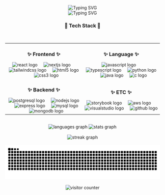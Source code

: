 <div align="center">
  <img src="https://readme-typing-svg.herokuapp.com?font=Fira+Code&weight=500&size=40&pause=1000&color=808080&center=true&vCenter=true&repeat=false&width=435&lines=Yeongeun+Ju" alt="Typing SVG" />
</div>

<div align="center">
<img src="https://readme-typing-svg.herokuapp.com?font=Fira+Code&size=20&duration=2000&pause=300&color=808080&center=true&vCenter=true&width=435&lines=Frontend+Developer;Problem+Solver;Creative+Thinker" alt="Typing SVG" />
</div>

<h3 align="center">💫 Tech Stack 💫</h3>

<br/>

<table align="center" border="0">
<tr>
    <td width="50%" align="center">
        <h3>✨ Frontend ✨</h3>
        <img src="https://cdn.jsdelivr.net/gh/devicons/devicon/icons/react/react-original.svg" height="60" alt="react logo" />
        <img width="12" />
        <img src="https://cdn.jsdelivr.net/gh/devicons/devicon/icons/nextjs/nextjs-original.svg" height="60" alt="nextjs logo" />
        <img width="12" />
        <img src="https://cdn.simpleicons.org/tailwindcss/06B6D4" height="60" alt="tailwindcss logo" />
        <img width="12" />
        <img src="https://cdn.jsdelivr.net/gh/devicons/devicon/icons/html5/html5-original.svg" height="60" alt="html5 logo" />
        <img width="12" />
        <img src="https://cdn.jsdelivr.net/gh/devicons/devicon/icons/css3/css3-original.svg" height="60" alt="css3 logo" />
    </td>
    <td width="50%" align="center">
        <h3>✨ Language ✨</h3>
        <img src="https://cdn.jsdelivr.net/gh/devicons/devicon/icons/javascript/javascript-original.svg" height="60" alt="javascript logo" />
        <img width="12" />
        <img src="https://cdn.jsdelivr.net/gh/devicons/devicon/icons/typescript/typescript-original.svg" height="60" alt="typescript logo" />
        <img width="12" />
        <img src="https://cdn.jsdelivr.net/gh/devicons/devicon/icons/python/python-original.svg" height="60" alt="python logo" />
        <img width="12" />
        <img src="https://cdn.jsdelivr.net/gh/devicons/devicon/icons/java/java-original.svg" height="60" alt="java logo" />
        <img width="12" />
        <img src="https://cdn.jsdelivr.net/gh/devicons/devicon/icons/c/c-original.svg" height="60" alt="c logo" />
    </td>
</tr>
<tr>
    <td align="center">
        <h3>✨ Backend ✨</h3>
        <img src="https://cdn.jsdelivr.net/gh/devicons/devicon/icons/postgresql/postgresql-original.svg" height="60" alt="postgresql logo" />
        <img width="12" />
        <img src="https://cdn.jsdelivr.net/gh/devicons/devicon/icons/nodejs/nodejs-original.svg" height="60" alt="nodejs logo" />
        <img width="12" />
        <img src="https://skillicons.dev/icons?i=express" height="60" alt="express logo" />
        <img width="12" />
        <img src="https://cdn.jsdelivr.net/gh/devicons/devicon/icons/mysql/mysql-original.svg" height="60" alt="mysql logo" />
        <img width="12" />
        <img src="https://cdn.jsdelivr.net/gh/devicons/devicon/icons/mongodb/mongodb-original.svg" height="60" alt="mongodb logo" />
    </td>
    <td align="center">
        <h3>✨ ETC ✨</h3>
        <img src="https://cdn.jsdelivr.net/gh/devicons/devicon/icons/storybook/storybook-original.svg" height="60" alt="storybook logo" />
        <img width="12" />
        <img src="https://skillicons.dev/icons?i=aws" height="60" alt="aws logo" />
        <img width="12" />
        <img src="https://cdn.jsdelivr.net/gh/devicons/devicon/icons/visualstudio/visualstudio-plain.svg" height="60" alt="visualstudio logo" />
        <img width="12" />
        <img src="https://skillicons.dev/icons?i=github" height="60" alt="github logo" />
    </td>
</tr>
</table>

<br/>

<div align="center">
  <img src="https://github-readme-stats.vercel.app/api/top-langs?username=juyeongeun&show_icons=true&locale=en&layout=compact&theme=transparent" height="150" alt="languages graph" />
  <img src="https://github-readme-stats.vercel.app/api?username=juyeongeun&show_icons=true&theme=transparent" height="150" alt="stats graph"/>
</div>

<br/>

<div align="center">
  <img src="https://streak-stats.demolab.com?user=juyeongeun&theme=transparent" height="150" alt="streak graph"/>
</div>

<br/>

<div align="center">
  <img src="https://github.com/juyeongeun/juyeongeun/blob/output/github-snake.svg" alt="Snake animation" />
</div>

<br/>

<div align="center">
  <img src="https://profile-counter.glitch.me/juyeongeun/count.svg" alt="visitor counter" />
</div>
